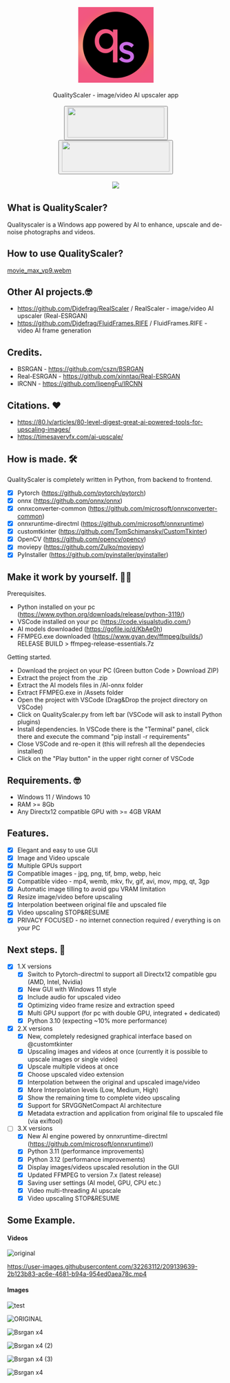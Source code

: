 <!DOCTYPE html>
<html>
<body>
    <div align="center">    
        <img src="https://github.com/Djdefrag/QualityScaler/blob/main/Assets/logo.png" width="175"> 
        <br><br> QualityScaler - image/video AI upscaler app <br><br>
        <a href="https://jangystudio.itch.io/qualityscaler">
            <button>
                <img src="https://static.itch.io/images/badge-color.svg" width="225" height="70">
            </button>     
        </a>
        <a href="https://store.steampowered.com/app/2463110/QualityScaler/">
            <button>
                 <img src="https://images.squarespace-cdn.com/content/v1/5b45fae8b98a78d9d80b9c5c/1531959264455-E7B8MJ3VMPX0593VGCZG/button-steam-available-fixed-2.png" width="250" height="70">
            </button>                 
        </a>
    </div>
    <br>
    <div align="center">
        <img src="https://github.com/user-attachments/assets/16d1d2f6-1ffe-4ac5-863e-29058bdb6b9d">
    </div>
</body>
</html>


## What is QualityScaler?
Qualityscaler is a Windows app powered by AI to enhance, upscale and de-noise photographs and videos.

## How to use QualityScaler?
[movie_max_vp9.webm](https://github.com/user-attachments/assets/4a1984be-c8c8-464b-a3d1-43445635b165)

## Other AI projects.🤓
- https://github.com/Djdefrag/RealScaler / RealScaler - image/video AI upscaler (Real-ESRGAN)
- https://github.com/Djdefrag/FluidFrames.RIFE / FluidFrames.RIFE - video AI frame generation

## Credits.
- BSRGAN - https://github.com/cszn/BSRGAN
- Real-ESRGAN - https://github.com/xinntao/Real-ESRGAN
- IRCNN - https://github.com/lipengFu/IRCNN

## Citations. ❤
- https://80.lv/articles/80-level-digest-great-ai-powered-tools-for-upscaling-images/
- https://timesavervfx.com/ai-upscale/

## How is made. 🛠
QualityScaler is completely written in Python, from backend to frontend. 
- [x] Pytorch (https://github.com/pytorch/pytorch)
- [x] onnx (https://github.com/onnx/onnx)
- [x] onnxconverter-common (https://github.com/microsoft/onnxconverter-common)
- [x] onnxruntime-directml (https://github.com/microsoft/onnxruntime)
- [x] customtkinter (https://github.com/TomSchimansky/CustomTkinter)
- [x] OpenCV (https://github.com/opencv/opencv)
- [x] moviepy (https://github.com/Zulko/moviepy)
- [x] PyInstaller (https://github.com/pyinstaller/pyinstaller)

## Make it work by yourself. 👨‍💻
Prerequisites.
- Python installed on your pc (https://www.python.org/downloads/release/python-3119/)
- VSCode installed on your pc (https://code.visualstudio.com/)
- AI models downloaded (https://gofile.io/d/KbAe0h)
- FFMPEG.exe downloaded (https://www.gyan.dev/ffmpeg/builds/) RELEASE BUILD > ffmpeg-release-essentials.7z

Getting started.
- Download the project on your PC (Green button Code > Download ZIP)
- Extract the project from the .zip
- Extract the AI models files in /AI-onnx folder
- Extract FFMPEG.exe in /Assets folder
- Open the project with VSCode (Drag&Drop the project directory on VSCode)
- Click on QualityScaler.py from left bar (VSCode will ask to install Python plugins)
- Install dependencies. In VSCode there is the "Terminal" panel, click there and execute the command "pip install -r requirements"
- Close VSCode and re-open it (this will refresh all the dependecies installed)
- Click on the "Play button" in the upper right corner of VSCode

## Requirements. 🤓
- Windows 11 / Windows 10
- RAM >= 8Gb
- Any Directx12 compatible GPU with  >=  4GB VRAM

## Features.
- [x] Elegant and easy to use GUI
- [x] Image and Video upscale
- [x] Multiple GPUs support
- [x] Compatible images - jpg, png, tif, bmp, webp, heic
- [x] Compatible video - mp4, wemb, mkv, flv, gif, avi, mov, mpg, qt, 3gp
- [x] Automatic image tilling to avoid gpu VRAM limitation
- [x] Resize image/video before upscaling
- [x] Interpolation beetween original file and upscaled file
- [x] Video upscaling STOP&RESUME
- [x] PRIVACY FOCUSED - no internet connection required / everything is on your PC

## Next steps. 🤫
- [x] 1.X versions
    - [x] Switch to Pytorch-directml to support all Directx12 compatible gpu (AMD, Intel, Nvidia)
    - [x] New GUI with Windows 11 style
    - [x] Include audio for upscaled video
    - [x] Optimizing video frame resize and extraction speed
    - [x] Multi GPU support (for pc with double GPU, integrated + dedicated)
    - [x] Python 3.10 (expecting ~10% more performance)
- [x] 2.X versions
    - [x] New, completely redesigned graphical interface based on @customtkinter
    - [x] Upscaling images and videos at once (currently it is possible to upscale images or single video)
    - [x] Upscale multiple videos at once
    - [x] Choose upscaled video extension
    - [x] Interpolation between the original and upscaled image/video
    - [x] More Interpolation levels (Low, Medium, High)
    - [x] Show the remaining time to complete video upscaling
    - [x] Support for SRVGGNetCompact AI architecture
    - [x] Metadata extraction and application from original file to upscaled file (via exiftool)
- [ ] 3.X versions
    - [x] New AI engine powered by onnxruntime-directml (https://github.com/microsoft/onnxruntime))
    - [x] Python 3.11 (performance improvements)
    - [x] Python 3.12 (performance improvements)
    - [x] Display images/videos upscaled resolution in the GUI
    - [x] Updated FFMPEG to version 7.x (latest release)
    - [x] Saving user settings (AI model, GPU, CPU  etc.)
    - [x] Video multi-threading AI upscale 
    - [x] Video upscaling STOP&RESUME

## Some Example.

#### Videos
![original](https://user-images.githubusercontent.com/32263112/209139620-bdd028f8-d5fc-40de-8f3d-6b80a14f8aab.gif)

https://user-images.githubusercontent.com/32263112/209139639-2b123b83-ac6e-4681-b94a-954ed0aea78c.mp4

#### Images
![test](https://user-images.githubusercontent.com/32263112/166690007-f1601487-7b94-4f2c-b4e2-436bc189a26e.png)

![ORIGINAL](https://user-images.githubusercontent.com/32263112/226847190-e4dbda21-8896-456d-8120-3137f3d2ac62.png)

![Bsrgan x4](https://user-images.githubusercontent.com/32263112/168884625-c869baee-4cca-4a33-bdad-b65d9c29889d.png)

![Bsrgan x4 (2)](https://user-images.githubusercontent.com/32263112/197983965-40785dbd-78c6-48a0-a1eb-39d9c3278f42.png)

![Bsrgan x4 (3)](https://user-images.githubusercontent.com/32263112/197983979-5857a855-d402-4fab-9217-ee5bd057bd01.png)

![Bsrgan x4](https://user-images.githubusercontent.com/32263112/198290909-277e176e-ccb4-4a4b-8531-b182a18d566a.png)


